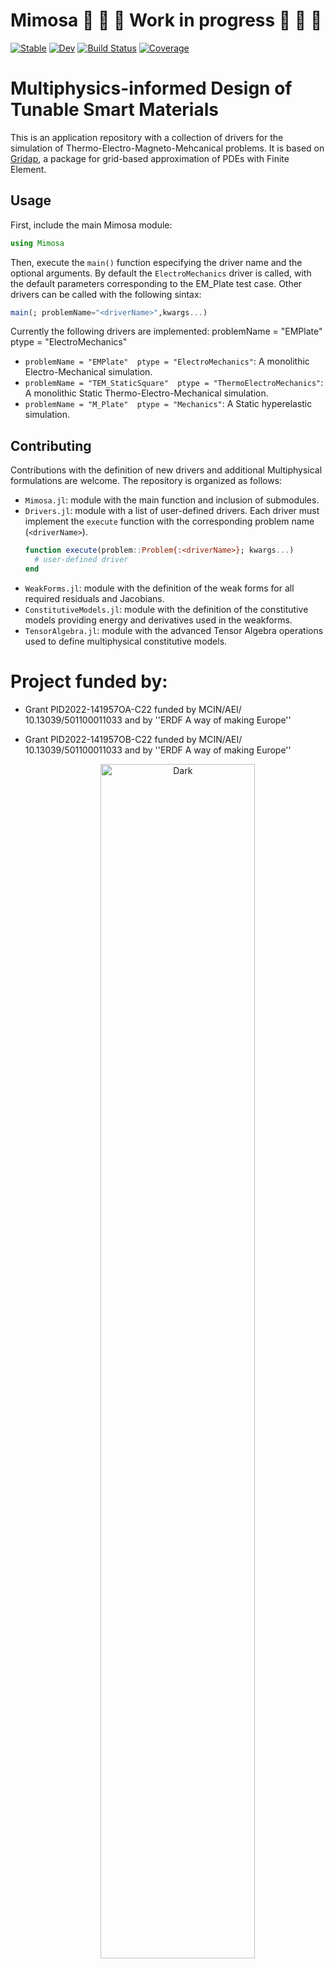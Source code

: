 # Mimosa :construction: :construction: :construction: **Work in progress** :construction: :construction: :construction:

[![Stable](https://img.shields.io/badge/docs-stable-blue.svg)](https://jmartfrut.github.io/Mimosa.jl/stable/)
[![Dev](https://img.shields.io/badge/docs-dev-blue.svg)](https://jmartfrut.github.io/Mimosa.jl/dev/)
[![Build Status](https://github.com/jmartfrut/Mimosa.jl/actions/workflows/CI.yml/badge.svg?branch=main)](https://github.com/jmartfrut/Mimosa.jl/actions/workflows/CI.yml?query=branch%3Amain)
[![Coverage](https://codecov.io/gh/jmartfrut/Mimosa.jl/branch/main/graph/badge.svg)](https://codecov.io/gh/jmartfrut/Mimosa.jl)

# **M**ultiphysics-informed **D**esign of **T**unable **S**mart **M**aterials

This is an application repository with a collection of drivers for the simulation of Thermo-Electro-Magneto-Mehcanical problems. It is based on [Gridap](https://github.com/gridap/Gridap.jl), a package for grid-based approximation of PDEs with Finite Element.

## Usage
First, include the main Mimosa module:
```julia
using Mimosa
```
Then, execute the `main()` function especifying the driver name and the optional arguments. By default the `ElectroMechanics` driver is called, with the default parameters corresponding to the EM_Plate test case. Other drivers can be called with the following sintax:
```julia
main(; problemName="<driverName>",kwargs...)
```
Currently the following drivers are implemented:
  problemName = "EMPlate" ptype = "ElectroMechanics"

  - `problemName = "EMPlate"  ptype = "ElectroMechanics"`: A monolithic Electro-Mechanical simulation.
  - `problemName = "TEM_StaticSquare"  ptype = "ThermoElectroMechanics"`: A monolithic Static Thermo-Electro-Mechanical simulation.
  - `problemName = "M_Plate"  ptype = "Mechanics"`: A Static hyperelastic simulation.



## Contributing
Contributions with the definition of new drivers and additional Multiphysical formulations are welcome. The repository is organized as follows:
  - `Mimosa.jl`: module with the main function and inclusion of submodules.
  - `Drivers.jl`: module with a list of user-defined drivers. Each driver must implement the `execute` function with the corresponding problem name (`<driverName>`). 
    ```julia
    function execute(problem::Problem{:<driverName>}; kwargs...)
      # user-defined driver
    end
    ```
  - `WeakForms.jl`: module with the definition of the weak forms for all required residuals and Jacobians.
  - `ConstitutiveModels.jl`: module with the definition of the constitutive models providing energy and derivatives used in the weakforms.
  - `TensorAlgebra.jl`: module with the advanced Tensor Algebra operations used to define multiphysical constitutive models.


# Project funded by:
 
- Grant PID2022-141957OA-C22 funded by MCIN/AEI/ 10.13039/501100011033  and by ''ERDF A way of making Europe''

- Grant PID2022-141957OB-C22 funded by MCIN/AEI/ 10.13039/501100011033  and by ''ERDF A way of making Europe''


 <p align="center"> 
&nbsp; &nbsp; &nbsp; &nbsp;
<img alt="Dark"
src="https://github.com/jmartfrut/Mimosa/blob/main/docs/imgs/aei.png" width="70%">
</p>
 